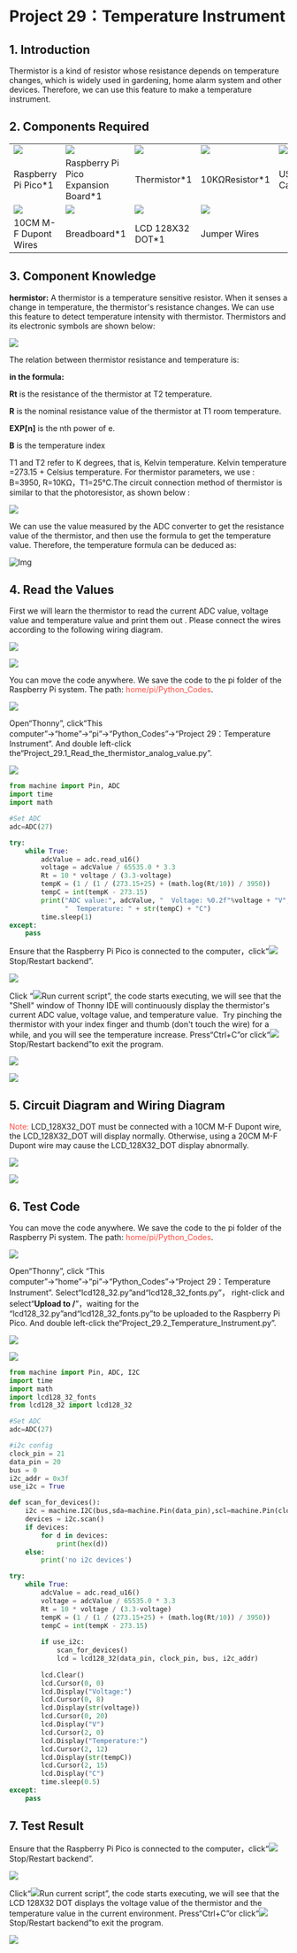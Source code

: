 # Project 29：Temperature Instrument

## 1. Introduction
    
Thermistor is a kind of resistor whose resistance depends on temperature changes, which is widely used in gardening, home alarm system and other devices. Therefore, we can use this feature to make a temperature instrument.
    
## 2. Components Required

<table>
<tbody>
<tr class="odd">
<td><img src="https://raw.githubusercontent.com/keyestudio/KS3025-KS3025F-Keyestudio-Raspberry-Pi-Pico-Learning-Kit-Complete-Edition-Raspberry-Pi/master/media/8f45d8141f23885af95f870ab64a859c.jpeg" /></td>
<td><img src="https://raw.githubusercontent.com/keyestudio/KS3025-KS3025F-Keyestudio-Raspberry-Pi-Pico-Learning-Kit-Complete-Edition-Raspberry-Pi/master/media/bbed91c0b45fcafc7e7163bfeabf68f9.png" /></td>
<td><img src="https://raw.githubusercontent.com/keyestudio/KS3025-KS3025F-Keyestudio-Raspberry-Pi-Pico-Learning-Kit-Complete-Edition-Raspberry-Pi/master/media/b45bb81bb3763377c63accce606ac5f2.png" /></td>
<td><img src="https://raw.githubusercontent.com/keyestudio/KS3025-KS3025F-Keyestudio-Raspberry-Pi-Pico-Learning-Kit-Complete-Edition-Raspberry-Pi/master/media/b395b1cd2678f87b3a34dec15659efbc.png" /></td>
<td><img src="https://raw.githubusercontent.com/keyestudio/KS3025-KS3025F-Keyestudio-Raspberry-Pi-Pico-Learning-Kit-Complete-Edition-Raspberry-Pi/master/media/7dcbd02995be3c142b2f97df7f7c03ce.png" /></td>
</tr>
<tr class="even">
<td>Raspberry Pi Pico*1</td>
<td>Raspberry Pi Pico Expansion Board*1</td>
<td>Thermistor*1</td>
<td>10KΩResistor*1</td>
<td>USB Cable*1</td>
</tr>
<tr class="odd">
<td><img src="https://raw.githubusercontent.com/keyestudio/KS3025-KS3025F-Keyestudio-Raspberry-Pi-Pico-Learning-Kit-Complete-Edition-Raspberry-Pi/master/media/74ca4fa6d49dbd04de6a603c6e55a9ee.png" /></td>
<td><img src="https://raw.githubusercontent.com/keyestudio/KS3025-KS3025F-Keyestudio-Raspberry-Pi-Pico-Learning-Kit-Complete-Edition-Raspberry-Pi/master/media/e380dd26e4825be9a768973802a55fe6.png" /></td>
<td><img src="https://raw.githubusercontent.com/keyestudio/KS3025-KS3025F-Keyestudio-Raspberry-Pi-Pico-Learning-Kit-Complete-Edition-Raspberry-Pi/master/media/9232141f8a3166a8a6cdd43b78edd4e3.png" /></td>
<td><img src="https://raw.githubusercontent.com/keyestudio/KS3025-KS3025F-Keyestudio-Raspberry-Pi-Pico-Learning-Kit-Complete-Edition-Raspberry-Pi/master/media/e9a8d050105397bb183512fb4ffdd2f6.png" /></td>
<td></td>
</tr>
<tr class="even">
<td>10CM M-F Dupont Wires</td>
<td>Breadboard*1</td>
<td>LCD 128X32 DOT*1</td>
<td>Jumper Wires</td>
<td></td>
</tr>
</tbody>
</table>

## 3. Component Knowledge
    
**hermistor:** A thermistor is a temperature sensitive resistor. When it senses a change in temperature, the thermistor's resistance changes. We can use this feature to detect temperature intensity with thermistor. Thermistors and its electronic symbols are shown below:

![](../media/809b8634747fb295021f12e3b92b7894.png)

The relation between thermistor resistance and temperature is:

**in the formula:**

**Rt** is the resistance of the thermistor at T2 temperature.

**R** is the nominal resistance value of the thermistor at T1 room temperature.

**EXP\[n\]** is the nth power of e.

**B** is the temperature index

T1 and T2 refer to K degrees, that is, Kelvin temperature. Kelvin temperature =273.15 + Celsius temperature. For thermistor parameters, we use : B=3950, R=10KΩ，T1=25℃.The circuit connection method of thermistor is similar to that the photoresistor, as shown below :

![](../media/ac0d68aac58bffa5c99e1d0ed3a8bc37.jpeg)

We can use the value measured by the ADC converter to get the resistance value of the thermistor, and then use the formula to get the temperature value. Therefore, the temperature formula can be deduced as:

![Img](./media/img-20231019153206.png)

## 4. Read the Values
    
First we will learn the thermistor to read the current ADC value, voltage value and temperature value and print them out . Please connect the wires according to the following wiring diagram.

![](../media/c143dc239ceaa5e65a63f47d6512630c.png)

![](../media/c0ad763fa1dda5ce55d03fe9b3d61bcd.png)

You can move the code anywhere. We save the code to the pi folder of the Raspberry Pi system. The path: <span style="color: rgb(255, 76, 65);">home/pi/Python_Codes</span>.

![](../media/ae27830403a2f741aa9b725e5324c215.png)

Open“Thonny”, click“This computer”→“home”→“pi”→“Python_Codes”→“Project 29：Temperature Instrument”. And double left-click the“Project\_29.1\_Read\_the\_thermistor\_analog\_value.py”.

![](../media/67ffde6cfd9e5326ad581477a2b4b5c7.png)

```Python
from machine import Pin, ADC
import time
import math

#Set ADC
adc=ADC(27)

try:
    while True:
        adcValue = adc.read_u16()
        voltage = adcValue / 65535.0 * 3.3
        Rt = 10 * voltage / (3.3-voltage)
        tempK = (1 / (1 / (273.15+25) + (math.log(Rt/10)) / 3950))
        tempC = int(tempK - 273.15)
        print("ADC value:", adcValue, "  Voltage: %0.2f"%voltage + "V",
              "  Temperature: " + str(tempC) + "C")
        time.sleep(1)
except:
    pass
```

Ensure that the Raspberry Pi Pico is connected to the computer，click“![](../media/92a50d0579b5d50ea659a6b8930da44a.png)Stop/Restart backend”.

![](../media/dc1304adc2ae7f4c578e67eb39561fcc.png)

Click “![](../media/b8c516557596c51f73780a628fc6a933.png)Run current script”, the code starts executing, we will see that the "Shell" window of Thonny IDE will continuously display the thermistor's current ADC value, voltage value, and temperature value.  Try pinching the thermistor with your index finger and thumb (don't touch the wire) for a while, and you will see the temperature increase. 
Press“Ctrl+C”or click“![](../media/92a50d0579b5d50ea659a6b8930da44a.png)Stop/Restart backend”to exit the program.

![](../media/00a21ac15ac2615e42d42ccd8864db12.png)

![](../media/0a035900fbc73a112eced64a926872ad.png)

## 5. Circuit Diagram and Wiring Diagram

<span style="color: rgb(255, 76, 65);">Note:</span> LCD\_128X32\_DOT must be connected with a 10CM M-F Dupont wire, the LCD\_128X32\_DOT will display normally. Otherwise, using a 20CM M-F Dupont wire may cause the LCD\_128X32\_DOT display abnormally.  

![](../media/281774a4fbf4f7f2ca0fd1e60c89516c.png)

![](../media/91445212232765942d482b84da03f598.png)

## 6. Test Code

You can move the code anywhere. We save the code to the pi folder of the Raspberry Pi system. The path: <span style="color: rgb(255, 76, 65);">home/pi/Python_Codes</span>.

![](../media/ae27830403a2f741aa9b725e5324c215.png)

Open“Thonny”, click “This computer”→“home”→“pi”→“Python_Codes”→“Project 29：Temperature Instrument”. Select“lcd128\_32.py”and“lcd128\_32\_fonts.py”， right-click and select“**Upload to /**”，waiting for the “lcd128\_32.py”and“lcd128\_32\_fonts.py”to be uploaded to the Raspberry Pi Pico. And double left-click the“Project\_29.2\_Temperature\_Instrument.py”.

![](../media/06a29489b325bf473c101b759b20e141.png)

![](../media/a9a4c977abc25966eb569a3ce6d05fa4.png)

```Python
from machine import Pin, ADC, I2C
import time
import math
import lcd128_32_fonts
from lcd128_32 import lcd128_32

#Set ADC
adc=ADC(27)

#i2c config
clock_pin = 21
data_pin = 20
bus = 0
i2c_addr = 0x3f
use_i2c = True

def scan_for_devices():
    i2c = machine.I2C(bus,sda=machine.Pin(data_pin),scl=machine.Pin(clock_pin))
    devices = i2c.scan()
    if devices:
        for d in devices:
            print(hex(d))
    else:
        print('no i2c devices')

try:
    while True:
        adcValue = adc.read_u16()
        voltage = adcValue / 65535.0 * 3.3
        Rt = 10 * voltage / (3.3-voltage)
        tempK = (1 / (1 / (273.15+25) + (math.log(Rt/10)) / 3950))
        tempC = int(tempK - 273.15)
        
        if use_i2c:
            scan_for_devices()
            lcd = lcd128_32(data_pin, clock_pin, bus, i2c_addr)
            
        lcd.Clear()
        lcd.Cursor(0, 0)
        lcd.Display("Voltage:")
        lcd.Cursor(0, 8)
        lcd.Display(str(voltage))
        lcd.Cursor(0, 20)
        lcd.Display("V")
        lcd.Cursor(2, 0)
        lcd.Display("Temperature:")
        lcd.Cursor(2, 12)
        lcd.Display(str(tempC))
        lcd.Cursor(2, 15)
        lcd.Display("C")
        time.sleep(0.5)
except:
    pass
```

## 7. Test Result
    
Ensure that the Raspberry Pi Pico is connected to the computer，click“![](../media/92a50d0579b5d50ea659a6b8930da44a.png)Stop/Restart backend”.
    
![](../media/6055091673c845212b077aa1ee0a5062.png)
    
Click“![](../media/b8c516557596c51f73780a628fc6a933.png)Run current script”, the code starts executing, we will see that the LCD 128X32 DOT displays the voltage value of the thermistor and the temperature value in the current environment. 
Press“Ctrl+C”or click“![](../media/92a50d0579b5d50ea659a6b8930da44a.png)Stop/Restart backend”to exit the program.

![](../media/9ba3d3dff27e9b7bd0fa0f2859c9b67e.png)



































